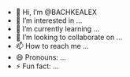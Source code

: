 - 👋 Hi, I’m @BACHKEALEX
- 👀 I’m interested in ...
- 🌱 I’m currently learning ...
- 💞️ I’m looking to collaborate on ...
- 📫 How to reach me ...
- 😄 Pronouns: ...
- ⚡ Fun fact: ...

<!---
BACHKEALEX/BACHKEALEX is a ✨ special ✨ repository because its `README.md` (this file) appears on your GitHub profile.
You can click the Preview link to take a look at your changes.
--->
